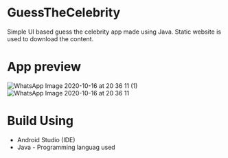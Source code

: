 # GuessTheCelebrity
Simple UI based guess the celebrity app made using Java. Static website is used to download the content.

# App preview

![WhatsApp Image 2020-10-16 at 20 36 11 (1)](https://user-images.githubusercontent.com/68771105/96275774-c4e6ea00-0fef-11eb-94d2-7b25767ab95f.jpeg)
![WhatsApp Image 2020-10-16 at 20 36 11](https://user-images.githubusercontent.com/68771105/96275777-c6181700-0fef-11eb-9f06-6b698340c1a3.jpeg)

# Build Using
* Android Studio (IDE)
* Java - Programming languag used
